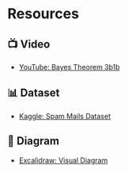 # Resources

## 📺 Video
- [YouTube: Bayes Theorem 3b1b](https://www.youtube.com/watch?v=HZGCoVF3YvM)

## 📊 Dataset
- [Kaggle: Spam Mails Dataset](https://www.kaggle.com/datasets/venky73/spam-mails-dataset)

## 📝 Diagram
- [Excalidraw: Visual Diagram](https://excalidraw.com/#json=tlX5OuSSbU4nb04Pt1KHE,UFCioyPsDUDmAYnz3jr_Og)
